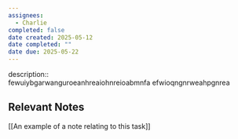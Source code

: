 ```yaml
---
assignees:
  - Charlie
completed: false
date created: 2025-05-12
date completed: ""
date due: 2025-05-22
---
```


description::<br>fewuiybgarwanguroeanhreaiohnreioabmnfa efwioqngnrweahpgnrea

## Relevant Notes

[[An example of a note relating to this task]]